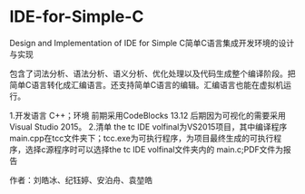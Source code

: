 # IDE-for-Simple-C
Design and Implementation of IDE for Simple C简单C语言集成开发环境的设计与实现

包含了词法分析、语法分析、语义分析、优化处理以及代码生成整个编译阶段。把简单C语言转化成汇编语言。还支持简单C语言的编辑。汇编语言也能在虚拟机运行。

1.开发语言 C++；环境 前期采用CodeBlocks 13.12 后期因为可视化的需要采用Visual Studio 2015。
2.清单 the tc IDE volfinal为VS2015项目，其中编译程序main.cpp在tcc文件夹下；tcc.exe为可执行程序，为项目最终生成的可执行程序，选择c源程序时可以选择the tc IDE volfinal文件夹内的 main.c;PDF文件为报告

作者：刘皓冰、纪钰婷、安泊舟、袁堃皓
